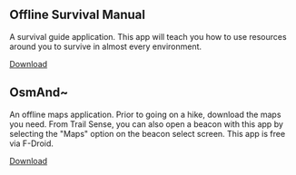 ## Offline Survival Manual

A survival guide application. This app will teach you how to use resources around you to survive in almost every environment.

[Download](market://details?id=org.ligi.survivalmanual)

## OsmAnd~

An offline maps application. Prior to going on a hike, download the maps you need. From Trail Sense, you can also open a beacon with this app by selecting the "Maps" option on the beacon select screen. This app is free via F-Droid.

[Download](market://details?id=net.osmand.plus)
